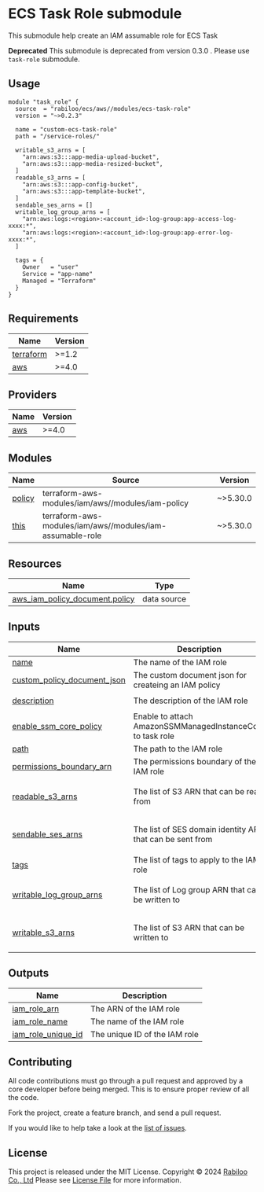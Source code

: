 # ECS Task Role submodule

This submodule help create an IAM assumable role for ECS Task

**Deprecated** This submodule is deprecated from version 0.3.0 . Please use `task-role` submodule.

## Usage

```hcl
module "task_role" {
  source  = "rabiloo/ecs/aws//modules/ecs-task-role"
  version = "~>0.2.3"

  name = "custom-ecs-task-role"
  path = "/service-roles/"

  writable_s3_arns = [
    "arn:aws:s3:::app-media-upload-bucket",
    "arn:aws:s3:::app-media-resized-bucket",
  ]
  readable_s3_arns = [
    "arn:aws:s3:::app-config-bucket",
    "arn:aws:s3:::app-template-bucket",
  ]
  sendable_ses_arns = []
  writable_log_group_arns = [
    "arn:aws:logs:<region>:<account_id>:log-group:app-access-log-xxxx:*",
    "arn:aws:logs:<region>:<account_id>:log-group:app-error-log-xxxx:*",
  ]

  tags = {
    Owner   = "user"
    Service = "app-name"
    Managed = "Terraform"
  }
}
```

<!-- BEGIN_TF_DOCS -->
## Requirements

| Name | Version |
|------|---------|
| <a name="requirement_terraform"></a> [terraform](#requirement\_terraform) | >=1.2 |
| <a name="requirement_aws"></a> [aws](#requirement\_aws) | >=4.0 |

## Providers

| Name | Version |
|------|---------|
| <a name="provider_aws"></a> [aws](#provider\_aws) | >=4.0 |

## Modules

| Name | Source | Version |
|------|--------|---------|
| <a name="module_policy"></a> [policy](#module\_policy) | terraform-aws-modules/iam/aws//modules/iam-policy | ~>5.30.0 |
| <a name="module_this"></a> [this](#module\_this) | terraform-aws-modules/iam/aws//modules/iam-assumable-role | ~>5.30.0 |

## Resources

| Name | Type |
|------|------|
| [aws_iam_policy_document.policy](https://registry.terraform.io/providers/hashicorp/aws/latest/docs/data-sources/iam_policy_document) | data source |

## Inputs

| Name | Description | Type | Default | Required |
|------|-------------|------|---------|:--------:|
| <a name="input_name"></a> [name](#input\_name) | The name of the IAM role | `string` | n/a | yes |
| <a name="input_custom_policy_document_json"></a> [custom\_policy\_document\_json](#input\_custom\_policy\_document\_json) | The custom document json for createing an IAM policy | `string` | `""` | no |
| <a name="input_description"></a> [description](#input\_description) | The description of the IAM role | `string` | `"This is a customized role"` | no |
| <a name="input_enable_ssm_core_policy"></a> [enable\_ssm\_core\_policy](#input\_enable\_ssm\_core\_policy) | Enable to attach AmazonSSMManagedInstanceCore to task role | `bool` | `true` | no |
| <a name="input_path"></a> [path](#input\_path) | The path to the IAM role | `string` | `"/"` | no |
| <a name="input_permissions_boundary_arn"></a> [permissions\_boundary\_arn](#input\_permissions\_boundary\_arn) | The permissions boundary of the IAM role | `string` | `""` | no |
| <a name="input_readable_s3_arns"></a> [readable\_s3\_arns](#input\_readable\_s3\_arns) | The list of S3 ARN that can be read from | `list(string)` | <pre>[<br>  "arn:aws:s3:::*"<br>]</pre> | no |
| <a name="input_sendable_ses_arns"></a> [sendable\_ses\_arns](#input\_sendable\_ses\_arns) | The list of SES domain identity ARN that can be sent from | `list(string)` | <pre>[<br>  "arn:aws:ses:*:*:*"<br>]</pre> | no |
| <a name="input_tags"></a> [tags](#input\_tags) | The list of tags to apply to the IAM role | `map(string)` | `{}` | no |
| <a name="input_writable_log_group_arns"></a> [writable\_log\_group\_arns](#input\_writable\_log\_group\_arns) | The list of Log group ARN that can be written to | `list(string)` | <pre>[<br>  "arn:aws:logs:::*"<br>]</pre> | no |
| <a name="input_writable_s3_arns"></a> [writable\_s3\_arns](#input\_writable\_s3\_arns) | The list of S3 ARN that can be written to | `list(string)` | <pre>[<br>  "arn:aws:s3:::*"<br>]</pre> | no |

## Outputs

| Name | Description |
|------|-------------|
| <a name="output_iam_role_arn"></a> [iam\_role\_arn](#output\_iam\_role\_arn) | The ARN of the IAM role |
| <a name="output_iam_role_name"></a> [iam\_role\_name](#output\_iam\_role\_name) | The name of the IAM role |
| <a name="output_iam_role_unique_id"></a> [iam\_role\_unique\_id](#output\_iam\_role\_unique\_id) | The unique ID of the IAM role |
<!-- END_TF_DOCS -->

## Contributing

All code contributions must go through a pull request and approved by a core developer before being merged.
This is to ensure proper review of all the code.

Fork the project, create a feature branch, and send a pull request.

If you would like to help take a look at the [list of issues](https://github.com/rabiloo/terraform-aws-ecs/issues).

## License

This project is released under the MIT License.
Copyright © 2024 [Rabiloo Co., Ltd](https://rabiloo.com)
Please see [License File](https://github.com/rabiloo/terraform-aws-ecs/blob/master/LICENSE) for more information.

